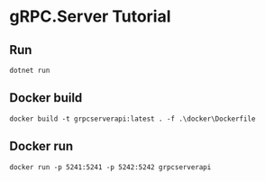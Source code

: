 # gRPC.Server Tutorial

## Run
```
dotnet run
```

## Docker build
```
docker build -t grpcserverapi:latest . -f .\docker\Dockerfile
```

## Docker run
```
docker run -p 5241:5241 -p 5242:5242 grpcserverapi
```